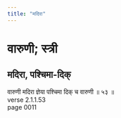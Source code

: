 ```yaml
---
title: "मदिरा"
---
```


# वारुणी; स्त्री
## मदिरा, पश्चिमा-दिक्
वारुणी मदिरा ज्ञेया पश्चिमा दिक् च वारुणी ॥ ५३ ॥<br />verse 2.1.1.53<br />page 0011

